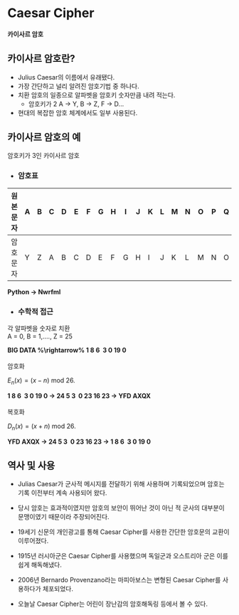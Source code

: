 # Caesar Cipher
#### 카이사르 암호

## 카이사르 암호란?
- Julius Caesar의 이름에서 유래됐다.
- 가장 간단하고 널리 알려진 암호기법 중 하나다.
- 치환 암호의 일종으로 알파벳을 암호키 숫자만큼 내려 적는다.
    - 암호키가 2 A $\rightarrow$ Y, B $\rightarrow$ Z, F $\rightarrow$ D...
- 현대의 복잡한 암호 체계에서도 일부 사용된다.

## 카이사르 암호의 예

암호키가 3인 카이사르 암호

- ### 암호표

|원본문자|A|B|C|D|E|F|G|H|I|J|K|L|M|N|O|P|Q|R|S|T|U|V|W|X|Y|Z|
|--------|-|-|-|-|-|-|-|-|-|-|-|-|-|-|-|-|-|-|-|-|-|-|-|-|-|-|
|암호문자|Y|Z|A|B|C|D|E|F|G|H|I|J|K|L|M|N|O|P|Q|R|S|T|U|V|W|X|

**Python $\rightarrow$ Nwrfml**

- ### 수학적 접근

각 알파벳을 숫자로 치환
<br/>
A = 0, B = 1,...., Z = 25

**BIG DATA %\rightarrow% 1 8 6&nbsp;&nbsp;3 0 19 0**
<br/>
<br/>
암호화

$E_n(x) = (x - n)$ mod 26.

**1 8 6&nbsp;&nbsp;3 0 19 0 $\rightarrow$ 24 5 3&nbsp;&nbsp;0 23 16 23 $\rightarrow$ YFD AXQX**
<br/>
<br/>
복호화

$D_n(x) = (x + n)$ mod 26.

**YFD AXQX $\rightarrow$ 24 5 3&nbsp;&nbsp;0 23 16 23 $\rightarrow$ 1 8 6&nbsp;&nbsp;3 0 19 0**

## 역사 및 사용

- Julias Caesar가 군사적 메시지를 전달하기 위해 사용하며 기록되었으며  암호는 기록 이전부터  계속 사용되어 왔다.

- 당시 암호는 효과적이였지만 암호의 보안이 뛰어난 것이  아닌 적 군사의 대부분이 문맹이였기 때문이라 주장되어진다.

- 19세기 신문의 개인광고를 통해  Caesar Cipher를 사용한 간단한 암호문의 교환이 이루어졌다.

- 1915년 러시아군은 Caesar Cipher를 사용했으며  독일군과 오스트리아 군은 이를 쉽게 해독해냈다.

- 2006년 Bernardo Provenzano라는 마피아보스는 변형된 Caesar Cipher를 사용하다가 체포되었다.

- 오늘날 Caesar Cipher는 어린이 장난감의 암호해독링 등에서 볼 수 있다.


